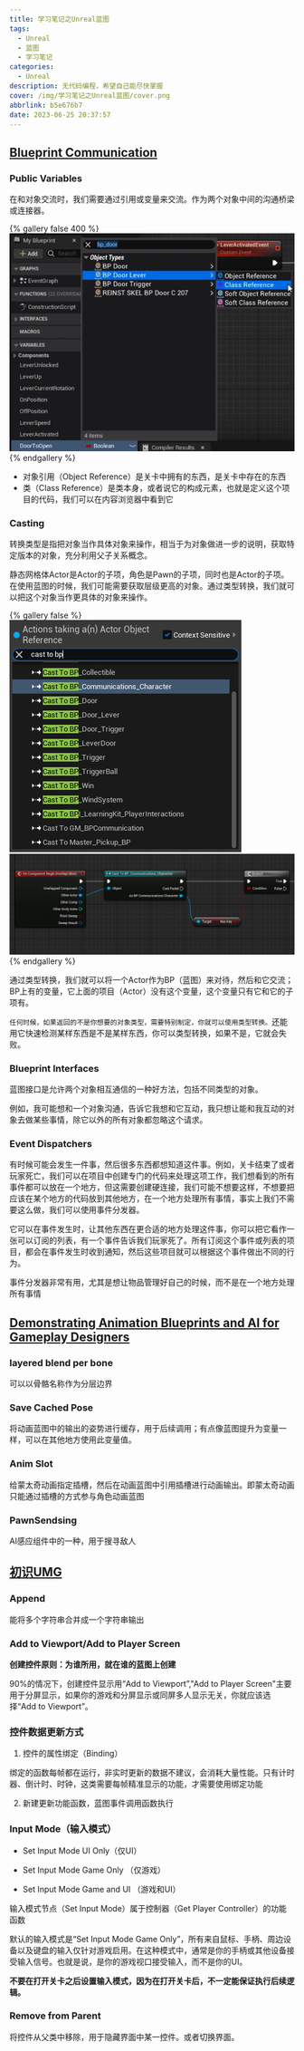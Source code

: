 ```yaml
---
title: 学习笔记之Unreal蓝图
tags:
  - Unreal
  - 蓝图
  - 学习笔记
categories:
  - Unreal
description: 无代码编程，希望自己能尽快掌握
cover: /img/学习笔记之Unreal蓝图/cover.png
abbrlink: b5e676b7
date: 2023-06-25 20:37:57
---
```


## [Blueprint Communication](https://dev.epicgames.com/community/learning/courses/LWv/unreal-engine-blueprint-communication/)


### Public Variables

在和对象交流时，我们需要通过引用或变量来交流。作为两个对象中间的沟通桥梁或连接器。

{% gallery false 400 %}
![Alt text](../img/%E5%AD%A6%E4%B9%A0%E7%AC%94%E8%AE%B0%E4%B9%8BUnreal%E8%93%9D%E5%9B%BE/1687698745699.png)
{% endgallery %}

- 对象引用（Object Reference）是关卡中拥有的东西，是关卡中存在的东西
- 类（Class Reference）是类本身，或者说它的构成元素，也就是定义这个项目的代码，我们可以在内容浏览器中看到它




### Casting

转换类型是指把对象当作具体对象来操作，相当于为对象做进一步的说明，获取特定版本的对象，充分利用父子关系概念。

静态网格体Actor是Actor的子项，角色是Pawn的子项，同时也是Actor的子项。在使用蓝图的时候，我们可能需要获取层级更高的对象。通过类型转换，我们就可以把这个对象当作更具体的对象来操作。

{% gallery false %}
![Alt text](../img/%E5%AD%A6%E4%B9%A0%E7%AC%94%E8%AE%B0%E4%B9%8BUnreal%E8%93%9D%E5%9B%BE/1687698102879.png)
![Alt text](../img/%E5%AD%A6%E4%B9%A0%E7%AC%94%E8%AE%B0%E4%B9%8BUnreal%E8%93%9D%E5%9B%BE/1687697965897.png)
{% endgallery %}

通过类型转换，我们就可以将一个Actor作为BP（蓝图）来对待，然后和它交流；BP上有的变量，它上面的项目（Actor）没有这个变量，这个变量只有它和它的子项有。

`任何时候，如果返回的不是你想要的对象类型，需要特别制定，你就可以使用类型转换。`还能用它快速检测某样东西是不是某样东西，你可以类型转换，如果不是，它就会失败。

### Blueprint Interfaces

蓝图接口是允许两个对象相互通信的一种好方法，包括不同类型的对象。

例如，我可能想和一个对象沟通，告诉它我想和它互动，我只想让能和我互动的对象去做某些事情，除它以外的所有对象都忽略这个请求。


### Event Dispatchers

有时候可能会发生一件事，然后很多东西都想知道这件事。例如，关卡结束了或者玩家死亡，我们可以在项目中创建专门的代码来处理这项工作，我们想看到的所有事件都可以放在一个地方，但这需要创建硬连接，我们可能不想要这样，不想要把应该在某个地方的代码放到其他地方，在一个地方处理所有事情，事实上我们不需要这么做，我们可以使用事件分发器。

它可以在事件发生时，让其他东西在更合适的地方处理这件事，你可以把它看作一张可以订阅的列表，有一个事件告诉我们玩家死了。所有订阅这个事件或列表的项目，都会在事件发生时收到通知，然后这些项目就可以根据这个事件做出不同的行为。

事件分发器非常有用，尤其是想让物品管理好自己的时候，而不是在一个地方处理所有事情



## [Demonstrating Animation Blueprints and AI for Gameplay Designers](https://dev.epicgames.com/community/learning/courses/pl2/unreal-engine-demonstrating-animation-blueprints-and-ai-for-gameplay-designers/GxBZ/unreal-engine-demonstrating-animation-blueprints-and-ai-for-gameplay-designers-introduction)

### layered blend per bone

可以以骨骼名称作为分层边界

### Save Cached Pose

将动画蓝图中的输出的姿势进行缓存，用于后续调用；有点像蓝图提升为变量一样，可以在其他地方使用此变量值。

### Anim Slot

给蒙太奇动画指定插槽，然后在动画蓝图中引用插槽进行动画输出。即蒙太奇动画只能通过插槽的方式参与角色动画蓝图

### PawnSendsing

AI感应组件中的一种，用于搜寻敌人


## [初识UMG](https://dev.epicgames.com/community/learning/courses/q3r/unreal-engine-umg/vJDR/unreal-engine-3d74bf)


### Append

能将多个字符串合并成一个字符串输出

### Add to Viewport/Add to Player Screen

**创建控件原则：为谁所用，就在谁的蓝图上创建**

90%的情况下，创建控件显示用“Add to Viewport”,"Add to Player Screen"主要用于分屏显示，如果你的游戏和分屏显示或同屏多人显示无关，你就应该选择“Add to Viewport”。

### 控件数据更新方式

1. 控件的属性绑定（Binding）

绑定的函数每帧都在运行，非实时更新的数据不建议，会消耗大量性能。只有计时器、倒计时、时钟，这类需要每帧精准显示的功能，才需要使用绑定功能

2. 新建更新功能函数，蓝图事件调用函数执行


### Input Mode（输入模式）

- Set Input Mode UI Only（仅UI）

- Set Input Mode Game Only （仅游戏）

- Set Input Mode Game and UI （游戏和UI）

输入模式节点（Set Input Mode）属于控制器（Get Player Controller）的功能函数

默认的输入模式是“Set Input Mode Game Only”，所有来自鼠标、手柄、周边设备以及键盘的输入仅针对游戏启用。在这种模式中，通常是你的手柄或其他设备接受输入信号。也就是说，是你的游戏视口接受输入，而不是你的UI。

**不要在打开关卡之后设置输入模式，因为在打开关卡后，不一定能保证执行后续逻辑。**


### Remove from Parent 

将控件从父类中移除，用于隐藏界面中某一控件。或者切换界面。